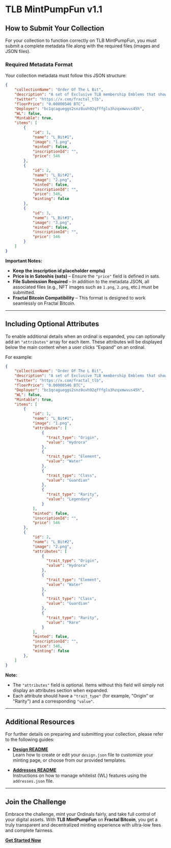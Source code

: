 # TLB MintPumpFun v1.1

## How to Submit Your Collection

For your collection to function correctly on TLB MintPumpFun, you must submit a complete metadata file along with the required files (images and JSON files).

### Required Metadata Format

Your collection metadata must follow this JSON structure:

```json
{
    "collectionName": "Order Of The L Bit",
    "description": "A set of Exclusive TLB membership Emblems that showcase the strength and resilience of the holder, recognizing their contribution to the TLB project. Fueled with incentives and utility, these emblems redefine the power of ownership on the blockchain.",
    "twitter": "https://x.com/fractal_tlb",
    "floorPrice": "0.00000546 BTC",
    "Deployer": "bc1qcagueggs2snz8uvh92qfffglu3hzqxmwvus45h",
    "WL": false,
    "Mintable": true,
    "items": [
        {
            "id": 1,
            "name": "L_Bit#1",
            "image": "1.png",
            "minted": false,
            "inscriptionId": "",
            "price": 546
        },
        {
            "id": 2,
            "name": "L_Bit#2",
            "image": "2.png",
            "minted": false,
            "inscriptionId": "",
            "price": 546,
            "minting": false
        },
        {
            "id": 3,
            "name": "L_Bit#3",
            "image": "3.png",
            "minted": false,
            "inscriptionId": "",
            "price": 546
        }
    ]
}
```

**Important Notes:**
- **Keep the inscription id placeholder emptu)**
- **Price is in Satoshis (sats)** – Ensure the `"price"` field is defined in sats.
- **File Submission Required** – In addition to the metadata JSON, all associated files (e.g., NFT images such as `1.png`, `2.png`, etc.) must be submitted.
- **Fractal Bitcoin Compatibility** – This format is designed to work seamlessly on Fractal Bitcoin.

---

## Including Optional Attributes

To enable additional details when an ordinal is expanded, you can optionally add an `"attributes"` array for each item. These attributes will be displayed below the main content when a user clicks “Expand” on an ordinal.

For example:

```json
{
    "collectionName": "Order Of The L Bit",
    "description": "A set of Exclusive TLB membership Emblems that showcase the strength and resilience of the holder, recognizing their contribution to the TLB project. Fueled with incentives and utility, these emblems redefine the power of ownership on the blockchain.",
    "twitter": "https://x.com/fractal_tlb",
    "floorPrice": "0.00000546 BTC",
    "Deployer": "bc1qcagueggs2snz8uvh92qfffglu3hzqxmwvus45h",
    "WL": false,
    "Mintable": true,
    "items": [
        {
            "id": 1,
            "name": "L_Bit#1",
            "image": "1.png",
            "attributes": [
                {
                  "trait_type": "Origin",
                  "value": "Hydrora"
                },
                {
                  "trait_type": "Element",
                  "value": "Water"
                },
                {
                  "trait_type": "Class",
                  "value": "Guardian"
                },
                {
                  "trait_type": "Rarity",
                  "value": "Legendary"
                }
            ],
            "minted": false,
            "inscriptionId": "",
            "price": 546
        },
        {
            "id": 2,
            "name": "L_Bit#2",
            "image": "2.png",
            "attributes": [
                {
                  "trait_type": "Origin",
                  "value": "Hydrora"
                },
                {
                  "trait_type": "Element",
                  "value": "Water"
                },
                {
                  "trait_type": "Class",
                  "value": "Guardian"
                },
                {
                  "trait_type": "Rarity",
                  "value": "Rare"
                }
            ],
            "minted": false,
            "inscriptionId": "",
            "price": 546,
            "minting": false
        },
    ]
}
```

**Note:**  
- The `"attributes"` field is optional. Items without this field will simply not display an attributes section when expanded.
- Each attribute should have a `"trait_type"` (for example, "Origin" or "Rarity") and a corresponding `"value"`.

---

## Additional Resources

For further details on preparing and submitting your collection, please refer to the following guides:


- **[Design README](design.md)**  
  Learn how to create or edit your `design.json` file to customize your minting page, or choose from our provided templates.

- **[Addresses README](addresses.md)**  
  Instructions on how to manage whitelist (WL) features using the `addresses.json` file.

---

## Join the Challenge

Embrace the challenge, mint your Ordinals fairly, and take full control of your digital assets. With **TLB MintPumpFun** on **Fractal Bitcoin**, you get a truly transparent and decentralized minting experience with ultra-low fees and complete fairness.

[**Get Started Now**](https://thelonelybit.org/TLB_MintPumpFun/)

